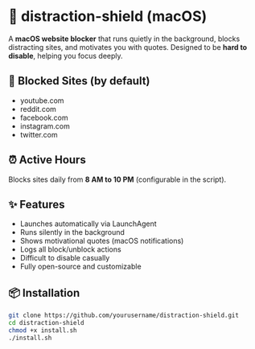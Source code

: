 # 🧠 distraction-shield (macOS)

A **macOS website blocker** that runs quietly in the background, blocks distracting sites, and motivates you with quotes. Designed to be **hard to disable**, helping you focus deeply.

## 🚫 Blocked Sites (by default)
- youtube.com
- reddit.com
- facebook.com
- instagram.com
- twitter.com

## ⏰ Active Hours
Blocks sites daily from **8 AM to 10 PM** (configurable in the script).

## ✨ Features
- Launches automatically via LaunchAgent
- Runs silently in the background
- Shows motivational quotes (macOS notifications)
- Logs all block/unblock actions
- Difficult to disable casually
- Fully open-source and customizable

## 📦 Installation

```bash
git clone https://github.com/yourusername/distraction-shield.git
cd distraction-shield
chmod +x install.sh
./install.sh
